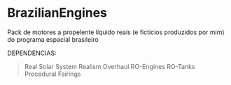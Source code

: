 # BrazilianEngines
Pack de motores a propelente líquido reais (e fictícios produzidos por mim) do programa espacial brasileiro

DEPENDENCIAS:

> Real Solar System
> Realism Overhaul
> RO-Engines
> RO-Tanks
> Procedural Fairings

